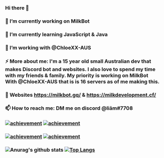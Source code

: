 ### Hi there 👋
### 🔭 I’m currently working on MilkBot
### 🌱 I’m currently learning JavaScript & Java
### 🤔 I’m working with @ChloeXX-AUS
### ⚡ More about me: I'm a 15 year old small Australian dev that makes Discord bot and websites. I also love to spend my time with my friends & family. My priority is working on MilkBot With @ChloeXX-AUS that is is 16 servers as of me making this.
### 💬 Websites https://milkbot.gq/ & https://milkdevelopment.cf/
### 📫 How to reach me: DM me on discord @liām#7708
### [![achievement](https://minecraftskinstealer.com/achievement/31/Achievement+Get%21/Small+dev)](https://minecraftskinstealer.com/achievement) [![achievement](https://minecraftskinstealer.com/achievement/2/Achievement+Get%21/+Learn+JavaScript)](https://minecraftskinstealer.com/achievement)
### [![achievement](https://minecraftskinstealer.com/achievement/34/Achievement+Get%21/Bot+in+15+Servers)](https://minecraftskinstealer.com/achievement) [![achievement](https://minecraftskinstealer.com/achievement/13/Achievement+Get%21/Learn+Java)](https://minecraftskinstealer.com/achievement)
### ![Anurag's github stats](https://github-readme-stats.vercel.app/api?username=liamobr-art&show_icons=true&theme=tokyonight) [![Top Langs](https://github-readme-stats.vercel.app/api/top-langs/?username=liamobr-art&layout=theme=tokyonight)](https://github.com/anuraghazra/github-readme-stats)
